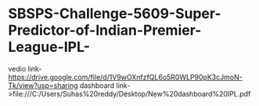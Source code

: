 # SBSPS-Challenge-5609-Super-Predictor-of-Indian-Premier-League-IPL-
vedio link-https://drive.google.com/file/d/1V9wOXnfzfQL6o5R0WLP90pK3cJmoN-Tk/view?usp=sharing
dashboard link->file:///C:/Users/Suhas%20reddy/Desktop/New%20dashboard%20IPL.pdf
